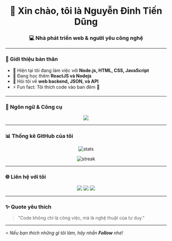 <h1 align="center">👋 Xin chào, tôi là Nguyễn Đinh Tiến Dũng</h1>
<h3 align="center">💻 Nhà phát triển web & người yêu công nghệ</h3>

---

### 🧠 Giới thiệu bản thân
- 🔭 Hiện tại tôi đang làm việc với **Node.js, HTML, CSS, JavaScript**
- 🌱 Đang học thêm **ReactJS và Nodejs**
- 💬 Hỏi tôi về **web backend, JSON, và API**
- ⚡ Fun fact: Tôi thích code vào ban đêm 🌙

---

### 🚀 Ngôn ngữ & Công cụ

<p align="center">
  <img src="https://skillicons.dev/icons?i=html,css,js,nodejs,react,tailwind,git,vscode" />
</p>

---

### 📊 Thống kê GitHub của tôi
<p align="center">
  <img src="https://github-readme-stats.vercel.app/api?username=YOUR_USERNAME&show_icons=true&theme=radical" alt="stats" />
</p>

<p align="center">
  <img src="https://github-readme-streak-stats.herokuapp.com/?user=YOUR_USERNAME&theme=radical" alt="streak" />
</p>

---

### 🌐 Liên hệ với tôi
<p align="center">
  <a href="mailto:dungnguyen200214@gmail.com"><img src="https://img.shields.io/badge/Gmail-D14836?logo=gmail&logoColor=white" /></a>
  <a href="https://www.facebook.com/dungkon2002/"><img src="https://img.shields.io/badge/Facebook-1877F2?logo=facebook&logoColor=white" /></a>
  <a href="https://github.com/dungkon2002"><img src="https://img.shields.io/badge/GitHub-100000?logo=github&logoColor=white" /></a>
</p>

---

### ✨ Quote yêu thích
> "Code không chỉ là công việc, mà là nghệ thuật của tư duy."

---

⭐️ *Nếu bạn thích những gì tôi làm, hãy nhấn **Follow** nhé!*  
